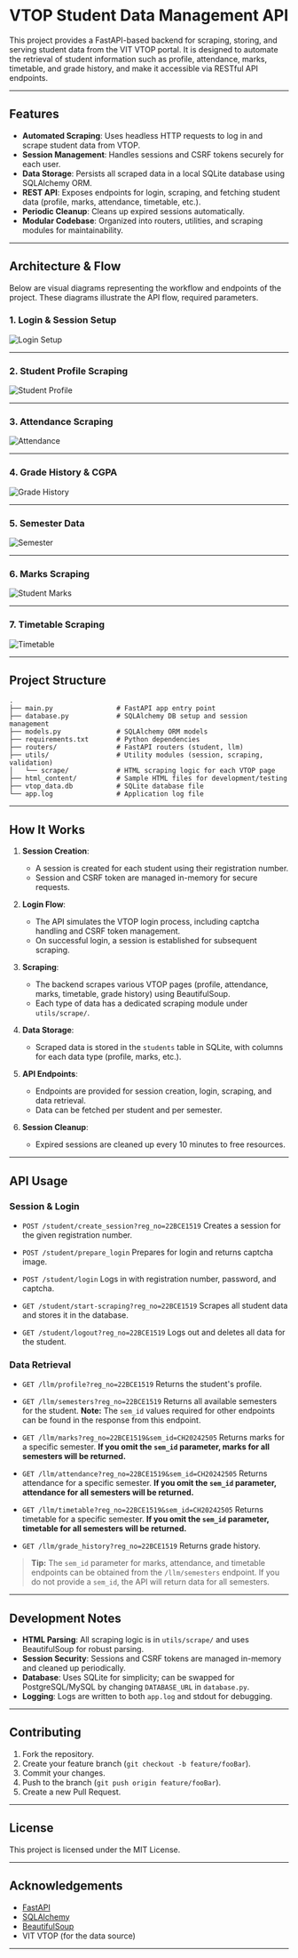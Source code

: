 # VTOP Student Data Management API

This project provides a FastAPI-based backend for scraping, storing, and serving student data from the VIT VTOP portal. It is designed to automate the retrieval of student information such as profile, attendance, marks, timetable, and grade history, and make it accessible via RESTful API endpoints.

---

## Features

- **Automated Scraping**: Uses headless HTTP requests to log in and scrape student data from VTOP.
- **Session Management**: Handles sessions and CSRF tokens securely for each user.
- **Data Storage**: Persists all scraped data in a local SQLite database using SQLAlchemy ORM.
- **REST API**: Exposes endpoints for login, scraping, and fetching student data (profile, marks, attendance, timetable, etc.).
- **Periodic Cleanup**: Cleans up expired sessions automatically.
- **Modular Codebase**: Organized into routers, utilities, and scraping modules for maintainability.

---

## Architecture & Flow

Below are visual diagrams representing the workflow and endpoints of the project.
These diagrams illustrate the API flow, required parameters.

### 1. Login & Session Setup

![Login Setup](assets/login_setup.excalidraw.png)

---

### 2. Student Profile Scraping

![Student Profile](assets/student_grade.excalidraw.png)

---

### 3. Attendance Scraping

![Attendance](assets/attendance.excalidraw.png)

---

### 4. Grade History & CGPA

![Grade History](assets/grade_history.excalidraw.png)

---

### 5. Semester Data

![Semester](assets/semester.excalidraw.png)

---

### 6. Marks Scraping

![Student Marks](assets/student_marks.excalidraw.png)

---

### 7. Timetable Scraping

![Timetable](assets/time_table.excalidraw.png)

---

## Project Structure

```
.
├── main.py                # FastAPI app entry point
├── database.py            # SQLAlchemy DB setup and session management
├── models.py              # SQLAlchemy ORM models
├── requirements.txt       # Python dependencies
├── routers/               # FastAPI routers (student, llm)
├── utils/                 # Utility modules (session, scraping, validation)
│   └── scrape/            # HTML scraping logic for each VTOP page
├── html_content/          # Sample HTML files for development/testing
├── vtop_data.db           # SQLite database file
└── app.log                # Application log file
```

---

## How It Works

1. **Session Creation**:
   - A session is created for each student using their registration number.
   - Session and CSRF token are managed in-memory for secure requests.

2. **Login Flow**:
   - The API simulates the VTOP login process, including captcha handling and CSRF token management.
   - On successful login, a session is established for subsequent scraping.

3. **Scraping**:
   - The backend scrapes various VTOP pages (profile, attendance, marks, timetable, grade history) using BeautifulSoup.
   - Each type of data has a dedicated scraping module under `utils/scrape/`.

4. **Data Storage**:
   - Scraped data is stored in the `students` table in SQLite, with columns for each data type (profile, marks, etc.).

5. **API Endpoints**:
   - Endpoints are provided for session creation, login, scraping, and data retrieval.
   - Data can be fetched per student and per semester.

6. **Session Cleanup**:
   - Expired sessions are cleaned up every 10 minutes to free resources.

---

## API Usage

### Session & Login

- `POST /student/create_session?reg_no=22BCE1519`
  Creates a session for the given registration number.

- `POST /student/prepare_login`
  Prepares for login and returns captcha image.

- `POST /student/login`
  Logs in with registration number, password, and captcha.

- `GET /student/start-scraping?reg_no=22BCE1519`
  Scrapes all student data and stores it in the database.

- `GET /student/logout?reg_no=22BCE1519`
  Logs out and deletes all data for the student.

### Data Retrieval

- `GET /llm/profile?reg_no=22BCE1519`
  Returns the student's profile.

- `GET /llm/semesters?reg_no=22BCE1519`
  Returns all available semesters for the student.
  **Note:** The `sem_id` values required for other endpoints can be found in the response from this endpoint.

- `GET /llm/marks?reg_no=22BCE1519&sem_id=CH20242505`
  Returns marks for a specific semester.
  **If you omit the `sem_id` parameter, marks for all semesters will be returned.**

- `GET /llm/attendance?reg_no=22BCE1519&sem_id=CH20242505`
  Returns attendance for a specific semester.
  **If you omit the `sem_id` parameter, attendance for all semesters will be returned.**

- `GET /llm/timetable?reg_no=22BCE1519&sem_id=CH20242505`
  Returns timetable for a specific semester.
  **If you omit the `sem_id` parameter, timetable for all semesters will be returned.**

- `GET /llm/grade_history?reg_no=22BCE1519`
  Returns grade history.

> **Tip:**
> The `sem_id` parameter for marks, attendance, and timetable endpoints can be obtained from the `/llm/semesters` endpoint.
> If you do not provide a `sem_id`, the API will return data for all semesters.

---

## Development Notes

- **HTML Parsing**:
  All scraping logic is in `utils/scrape/` and uses BeautifulSoup for robust parsing.
- **Session Security**:
  Sessions and CSRF tokens are managed in-memory and cleaned up periodically.
- **Database**:
  Uses SQLite for simplicity; can be swapped for PostgreSQL/MySQL by changing `DATABASE_URL` in `database.py`.
- **Logging**:
  Logs are written to both `app.log` and stdout for debugging.

---

## Contributing

1. Fork the repository.
2. Create your feature branch (`git checkout -b feature/fooBar`).
3. Commit your changes.
4. Push to the branch (`git push origin feature/fooBar`).
5. Create a new Pull Request.

---

## License

This project is licensed under the MIT License.

---

## Acknowledgements

- [FastAPI](https://fastapi.tiangolo.com/)
- [SQLAlchemy](https://www.sqlalchemy.org/)
- [BeautifulSoup](https://www.crummy.com/software/BeautifulSoup/)
- VIT VTOP (for the data source)

---
